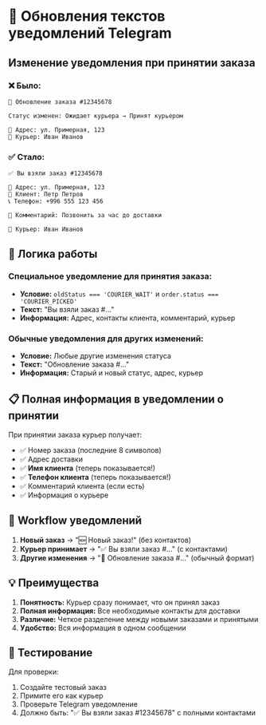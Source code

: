# 📱 Обновления текстов уведомлений Telegram

## Изменение уведомления при принятии заказа

### ❌ Было:
```
🔄 Обновление заказа #12345678

Статус изменен: Ожидает курьера → Принят курьером

📍 Адрес: ул. Примерная, 123
🚚 Курьер: Иван Иванов
```

### ✅ Стало:
```
✅ Вы взяли заказ #12345678

📍 Адрес: ул. Примерная, 123
👤 Клиент: Петр Петров
📞 Телефон: +996 555 123 456

💬 Комментарий: Позвонить за час до доставки

🚚 Курьер: Иван Иванов
```

## 🎯 Логика работы

### Специальное уведомление для принятия заказа:
- **Условие:** `oldStatus === 'COURIER_WAIT'` и `order.status === 'COURIER_PICKED'`
- **Текст:** "Вы взяли заказ #..."
- **Информация:** Адрес, контакты клиента, комментарий, курьер

### Обычные уведомления для других изменений:
- **Условие:** Любые другие изменения статуса
- **Текст:** "Обновление заказа #..."
- **Информация:** Старый и новый статус, адрес, курьер

## 📋 Полная информация в уведомлении о принятии

При принятии заказа курьер получает:
- ✅ Номер заказа (последние 8 символов)
- ✅ Адрес доставки
- ✅ **Имя клиента** (теперь показывается!)
- ✅ **Телефон клиента** (теперь показывается!)
- ✅ Комментарий клиента (если есть)
- ✅ Информация о курьере

## 🔄 Workflow уведомлений

1. **Новый заказ** → "🆕 Новый заказ!" (без контактов)
2. **Курьер принимает** → "✅ Вы взяли заказ #..." (с контактами)
3. **Другие изменения** → "🔄 Обновление заказа #..." (обычный формат)

## 💡 Преимущества

1. **Понятность:** Курьер сразу понимает, что он принял заказ
2. **Полная информация:** Все необходимые контакты для доставки
3. **Различие:** Четкое разделение между новыми заказами и принятыми
4. **Удобство:** Вся информация в одном сообщении

## 🧪 Тестирование

Для проверки:
1. Создайте тестовый заказ
2. Примите его как курьер
3. Проверьте Telegram уведомление
4. Должно быть: "✅ Вы взяли заказ #12345678" с полными контактами
